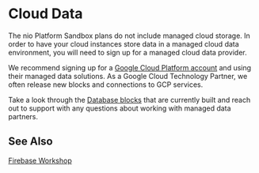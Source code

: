 # Cloud Data

The nio Platform Sandbox plans do not include managed cloud storage. In order to have your cloud instances store data in a managed cloud data environment, you will need to sign up for a managed cloud data provider.

We recommend signing up for a [Google Cloud Platform account](https://cloud.google.com/) and using their managed data solutions. As a Google Cloud Technology Partner, we often release new blocks and connections to GCP services.

Take a look through the [Database blocks](https://blocks.n.io/?category=Database) that are currently built and reach out to support with any questions about working with managed data partners.

## See Also

[Firebase Workshop](https://workshops.n.io/nio-101/database-insertion/)

